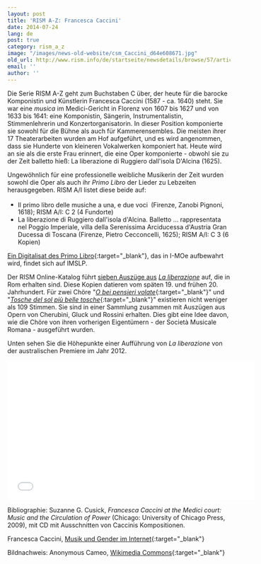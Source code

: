 ```yaml
---
layout: post
title: 'RISM A-Z: Francesca Caccini'
date: 2014-07-24
lang: de
post: true
category: rism_a_z
image: "/images/news-old-website/csm_Caccini_d64e608671.jpg"
old_url: http://www.rism.info/de/startseite/newsdetails/browse/57/article/64/francesca-caccini.html
email: ''
author: ''
---
```


Die Serie RISM A-Z geht zum Buchstaben C über, der heute für die barocke Komponistin und Künstlerin Francesca Caccini (1587 - ca. 1640) steht. Sie war eine _musica_ im Medici-Gericht in Florenz von 1607 bis 1627 und von 1633 bis 1641: eine Komponistin, Sängerin, Instrumentalistin, Stimmenlehrerin und Konzertorganisatorin. In dieser Position komponierte sie sowohl für die Bühne als auch für Kammerensembles. Die meisten ihrer 17 Theaterarbeiten wurden am Hof aufgeführt, und es wird angenommen, dass sie Hunderte von kleineren Vokalwerken komponiert hat. Heute wird an sie als die erste Frau erinnert, die eine Oper komponierte - obwohl sie zu der Zeit balletto hieß: La liberazione di Ruggiero dall'isola D'Alcina (1625).

Ungewöhnlich für eine professionelle weibliche Musikerin der Zeit wurden sowohl die Oper als auch ihr _Primo Libro_ der Lieder zu Lebzeiten herausgegeben. RISM A/I listet diese beide auf:

- Il primo libro delle musiche a una, e due voci<sup> </sup> (Firenze, Zanobi Pignoni, 1618); RISM A/I: C 2 (4 Fundorte)
- La liberazione di Ruggiero dall'isola d'Alcina. Balletto ... rappresentata nel Poggio Imperiale, villa della Serenissima Arciducessa d'Austria Gran Ducessa di Toscana (Firenze, Pietro Cecconcelli, 1625); RISM A/I: C 3 (6 Kopien)


[Ein Digitalisat des Primo Libro](https://imslp.org/wiki/Primo_Libro_della_Musiche_%28Caccini,_Francesca%29.){:target="_blank"}, das in I-MOe aufbewahrt wird, findet sich auf IMSLP.

Der RISM Online-Katalog führt [sieben Auszüge aus](https://opac.rism.info/search?View=rism&q=liberazione "external-link-new-window") _[La liberazione](https://opac.rism.info/search?View=rism&q=liberazione "external-link-new-window")_ auf, die in Rom erhalten sind. Diese Kopien datieren vom späten 19. und frühen 20. Jahrhundert. Für zwei Chöre "[_O bei pensieri volate_](http://opac.rism.info/search?id=853000787&db=251&View=rism){:target="_blank"}" und "[_Tosche del sol più belle tosche_](http://opac.rism.info/search?id=853002122&db=251&View=rism){:target="_blank"}" existieren nicht weniger als 109 Stimmen. Sie sind in einer Sammlung zusammen mit Auszügen aus Opern von Cherubini, Gluck und Rossini erhalten. Dies gibt eine Idee davon, wie die Chöre von ihren vorherigen Eigentümern - der Società Musicale Romana - ausgeführt wurden.

Unten sehen Sie die Höhepunkte einer Aufführung von _La liberazione_ von der australischen Premiere im Jahr 2012.

<iframe width="560" height="315" src="//www.youtube.com/embed/pXozGldzMLY" frameborder="0" allowfullscreen></iframe>


Bibliographie: Suzanne G. Cusick, _Francesca Caccini at the Medici court: Music and the Circulation of Power_ (Chicago: University of Chicago Press, 2009), mit CD mit Ausschnitten von Caccinis Kompositionen.

Francesca Caccini, [Musik und Gender im Internet](http://mugi.hfmt-hamburg.de/A_lexartikel/lexartikel.php?id=cacc1587){:target="_blank"}

Bildnachweis: Anonymous Cameo, [Wikimedia Commons](http://commons.wikimedia.org/wiki/File:Francesca_Caccini.jpg){:target="_blank"}
